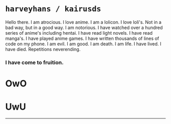 # `harveyhans / kairusds`

Hello there.
I am atrocious.
I love anime.
I am a lolicon.
I love loli's.
Not in a bad way, but in a good way.
I am notorious.
I have watched over a hundred series of anime's including hentai.
I have read light novels.
I have read manga's.
I have played anime games.
I have written thousands of lines of code on my phone.
I am evil.
I am good.
I am death.
I am life.
I have lived.
I have died.
Repetitions neverending.
### **I have come to fruition.**

# OwO
# UwU

-----------------------